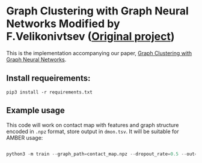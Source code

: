 Graph Clustering with Graph Neural Networks __Modified by F.Velikonivtsev__ ([Original project](https://github.com/google-research/google-research/tree/master/graph_embedding/dmon))
===============================

This is the implementation accompanying our paper, [Graph Clustering with Graph Neural Networks](https://arxiv.org/abs/2006.16904).

## Install requeirements:
```{bash}
pip3 install -r requirements.txt

```

## Example usage 

This code will work on contact map with features and graph structure encoded in `.npz` format, store output in `dmon.tsv`. It will be suitable for AMBER usage:


```python

python3 -m train --graph_path=contact_map.npz --dropout_rate=0.5 --out=data/dmon.tsv --header_file=ground_truth.tsv --sample_id=contact_map
```
